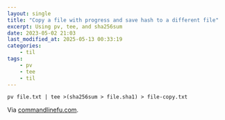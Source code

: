 ```yaml
---
layout: single
title: "Copy a file with progress and save hash to a different file"
excerpt: Using pv, tee, and sha256sum
date: 2023-05-02 21:03
last_modified_at: 2025-05-13 00:33:19
categories:
    - til
tags:
    - pv
    - tee
    - til
---
```


```shell
pv file.txt | tee >(sha256sum > file.sha1) > file-copy.txt
```

Via [commandlinefu.com](https://www.commandlinefu.com/commands/view/28303/copy-a-file-with-progress-and-save-hash-to-a-different-file).
